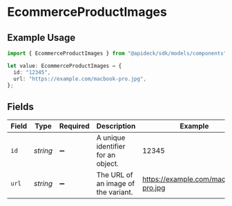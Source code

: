 # EcommerceProductImages

## Example Usage

```typescript
import { EcommerceProductImages } from "@apideck/sdk/models/components";

let value: EcommerceProductImages = {
  id: "12345",
  url: "https://example.com/macbook-pro.jpg",
};
```

## Fields

| Field                               | Type                                | Required                            | Description                         | Example                             |
| ----------------------------------- | ----------------------------------- | ----------------------------------- | ----------------------------------- | ----------------------------------- |
| `id`                                | *string*                            | :heavy_minus_sign:                  | A unique identifier for an object.  | 12345                               |
| `url`                               | *string*                            | :heavy_minus_sign:                  | The URL of an image of the variant. | https://example.com/macbook-pro.jpg |
